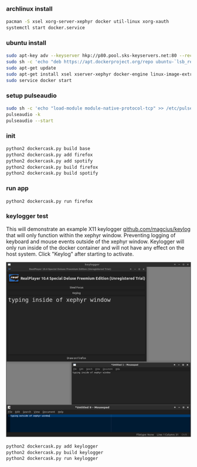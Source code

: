 ### archlinux install

```bash
pacman -S xsel xorg-server-xephyr docker util-linux xorg-xauth
systemctl start docker.service
```

### ubuntu install

```bash
sudo apt-key adv --keyserver hkp://p80.pool.sks-keyservers.net:80 --recv-keys 58118E89F3A912897C070ADBF76221572C52609D
sudo sh -c 'echo "deb https://apt.dockerproject.org/repo ubuntu-`lsb_release -c -s` main" > /etc/apt/sources.list.d/docker.list'
sudo apt-get update
sudo apt-get install xsel xserver-xephyr docker-engine linux-image-extra-virtual
sudo service docker start
```

### setup pulseaudio

```bash
sudo sh -c 'echo "load-module module-native-protocol-tcp" >> /etc/pulse/default.pa'
pulseaudio -k
pulseaudio --start
```

### init

```bash
python2 dockercask.py build base
python2 dockercask.py add firefox
python2 dockercask.py add spotify
python2 dockercask.py build firefox
python2 dockercask.py build spotify
```

### run app

```bash
python2 dockercask.py run firefox
```

### keylogger test

This will demonstrate an example X11 keylogger
[github.com/magcius/keylog](https://github.com/magcius/keylog) that will only
function within the xephyr window. Preventing logging of keyboard and mouse
events outside of the xephyr window. Keylogger will only run inside of
the docker container and will not have any effect on the host system. Click
"Keylog" after starting to activate.

![keylogger](screenshots/keylogger.png)

```bash
python2 dockercask.py add keylogger
python2 dockercask.py build keylogger
python2 dockercask.py run keylogger
```
